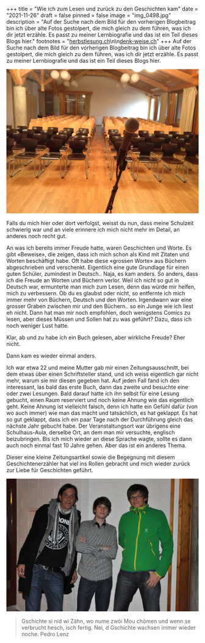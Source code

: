 +++
title = "Wie ich zum Lesen und zurück zu den Geschichten kam"
date = "2021-11-26"
draft = false
pinned = false
image = "img_0498.jpg"
description = "Auf der Suche nach dem Bild für den vorherigen Blogbeitrag bin ich über alte Fotos gestolpert, die mich gleich zu dem führen, was ich dir jetzt erzähle. Es passt zu meiner Lernbiografie und das ist ein Teil dieses Blogs hier."
footnotes = "[herbstlesung.ch](http://www.herbstlesung.ch)\n\n[denk-weise.ch](https://denk-weise.jimdofree.com)"
+++
Auf der Suche nach dem Bild für den vorherigen Blogbeitrag bin ich über alte Fotos gestolpert, die mich gleich zu dem führen, was ich dir jetzt erzähle. Es passt zu meiner Lernbiografie und das ist ein Teil dieses Blogs hier. 

![](img_0498.jpg)

Falls du mich hier oder dort verfolgst, weisst du nun, dass meine Schulzeit schwierig war und an viele erinnere ich mich nicht mehr im Detail, an anderes noch recht gut.

An was ich bereits immer Freude hatte, waren Geschichten und Worte. Es gibt «Beweise», die zeigen, dass ich mich schon als Kind mit Zitaten und Worten beschäftigt habe. Oft habe diese «grossen Worte» aus Büchern abgeschrieben und verschenkt. Eigentlich eine gute Grundlage für einen guten Schüler, zumindest in Deutsch.. Naja, es kam anders. So anders, dass ich die Freude an Worten und Büchern verlor. Weil ich nicht so gut in Deutsch war, ermunterte man mich zum Lesen, denn das würde mir helfen, mich zu verbessern. Ob du es glaubst oder nicht, so entfernte ich mich immer mehr von Büchern, Deutsch und den Worten. Irgendwann war eine grosser Graben zwischen mir und den Büchern.. so ein Junge wie ich liest eh nicht. Dann hat man mir noch empfohlen, doch wenigstens Comics zu lesen, aber dieses Müssen und Sollen hat zu was geführt? Dazu, dass ich noch weniger Lust hatte.

Klar, ab und zu habe ich ein Buch gelesen, aber wirkliche Freude? Eher nicht.

Dann kam es wieder einmal anders.

Ich war etwa 22 und meine Mutter gab mir einen Zeitungsausschnitt, bei dem etwas über einen Schriftsteller stand, und ich weiss eigentlich gar nicht mehr, warum sie mir diesen gegeben hat. Auf jeden Fall fand ich den interessant, las bald das erste Buch, dann das zweite und besuchte eine oder zwei Lesungen. Bald darauf hatte ich ihn selbst für eine Lesung gebucht, einen Raum reserviert und noch keine Ahnung wie das eigentlich geht. Keine Ahnung ist vielleicht falsch, denn ich hatte ein Gefühl dafür (von wo auch immer) wie man das macht und tatsächlich, es hat geklappt. Es hat so gut geklappt, dass ich ein paar Tage nach der Durchführung gleich das nächste Jahr gebucht habe. Der Veranstaltungsort war übrigens eine Schulhaus-Aula, derselbe Ort, an dem man mir versuchte, englisch beizubringen. Bis ich mich wieder an diese Sprache wagte, sollte es dann auch noch einmal fast 10 Jahre gehen. Aber das ist ein anderes Thema. 

Dieser eine kleine Zeitungsartikel sowie die Begegnung mit diesem Geschichtenerzähler hat viel ins Rollen gebracht und mich wieder zurück zur Liebe für Geschichten geführt. 

![](beni-hohestirnen13_2.jpg)

> Gschichte si nid wi Zähn, wo nume zwöi Mou chömen und wenn se verbrucht hesch, isch fertig. Nei, d Gschichte wachsen immer wieder noche. Pedro Lenz